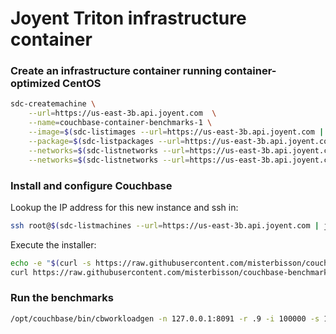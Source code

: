 # Joyent Triton infrastructure container

### Create an infrastructure container running container-optimized CentOS

```bash
sdc-createmachine \
    --url=https://us-east-3b.api.joyent.com  \
    --name=couchbase-container-benchmarks-1 \
    --image=$(sdc-listimages --url=https://us-east-3b.api.joyent.com | json -a -c "this.name === 'lx-centos-6'" id) \
    --package=$(sdc-listpackages --url=https://us-east-3b.api.joyent.com | json -a -c "this.memory === 4096" id) \
    --networks=$(sdc-listnetworks --url=https://us-east-3b.api.joyent.com | json -a -c "this.name ==='default'" id) \
    --networks=$(sdc-listnetworks --url=https://us-east-3b.api.joyent.com | json -a -c "this.name ==='Joyent-SDC-Public'" id)
```

### Install and configure Couchbase

Lookup the IP address for this new instance and ssh in:

```bash
ssh root@$(sdc-listmachines --url=https://us-east-3b.api.joyent.com | json -a -c "this.name === 'couchbase-container-benchmarks-1'" ips.1)
```

Execute the installer:

```bash
echo -e "$(curl -s https://raw.githubusercontent.com/misterbisson/couchbase-benchmark/master/bin/install-triton-centos-env.bash)" >> .bash_profile && source .bash_profile
curl https://raw.githubusercontent.com/misterbisson/couchbase-benchmark/master/bin/install-triton-centos.bash | bash
```

### Run the benchmarks

```bash
/opt/couchbase/bin/cbworkloadgen -n 127.0.0.1:8091 -r .9 -i 100000 -s 100 --threads 10 -j
```